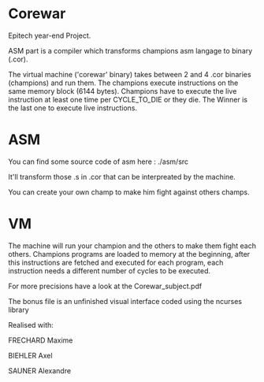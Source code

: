 # Corewar

Epitech year-end Project.

ASM part is a compiler which transforms champions asm langage to binary (.cor).

The virtual machine ('corewar' binary) takes between 2 and 4 .cor binaries (champions) and run them.
The champions execute instructions on the same memory block (6144 bytes).
Champions have to execute the live instruction at least one time per CYCLE_TO_DIE or they die.
The Winner is the last one to execute live instructions.

# ASM

You can find some source code of asm here : ./asm/src

It'll transform those .s in .cor that can be interpreated by the machine.

You can create your own champ to make him fight against others champs.

# VM

The machine will run your champion and the others to make them fight each others.
Champions programs are loaded to memory at the beginning, after this instructions are fetched and executed for each program, each instruction needs a different number of cycles to be executed.

For more precisions have a look at the Corewar_subject.pdf

The bonus file is an unfinished visual interface coded using the ncurses library

Realised with:

FRECHARD Maxime

BIEHLER Axel

SAUNER Alexandre
